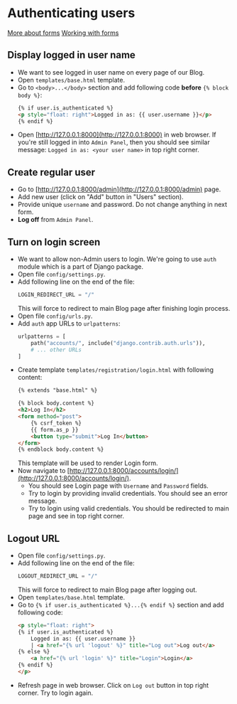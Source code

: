 # Authenticating users

[More about forms](https://docs.djangoproject.com/en/5.1/ref/forms/)
[Working with forms](https://docs.djangoproject.com/en/5.1/topics/forms/)

## Display logged in user name
* We want to see logged in user name on every page of our Blog.
* Open `templates/base.html` template.
* Go to `<body>...</body>` section and add following code **before** `{% block body %}`:
  ```html
  {% if user.is_authenticated %}
  <p style="float: right">Logged in as: {{ user.username }}</p>
  {% endif %}
  ```
* Open [http://127.0.0.1:8000](http://127.0.0.1:8000) in web browser. If you're still logged in into `Admin Panel`,
then you should see similar message: `Logged in as: <your user name>` in top right corner.

## Create regular user
* Go to [http://127.0.0.1:8000/admin](http://127.0.0.1:8000/admin) page.
* Add new user (click on "Add" button in "Users" section).
* Provide unique `username` and password. Do not change anything in next form.
* **Log off** from `Admin Panel`.

## Turn on login screen
* We want to allow non-Admin users to login. We're going to use `auth` module which is a part of Django package.
* Open file `config/settings.py`.
* Add following line on the end of the file:
  ```python
  LOGIN_REDIRECT_URL = "/"
  ```
  This will force to redirect to main Blog page after finishing login process.
* Open file `config/urls.py`.
* Add `auth` app URLs to `urlpatterns`:
  ```python
  urlpatterns = [
      path("accounts/", include("django.contrib.auth.urls")),
      # ... other URLs
  ]
  ```
* Create template `templates/registration/login.html` with following content:
  ```html
  {% extends "base.html" %}

  {% block body.content %}
  <h2>Log In</h2>
  <form method="post">
      {% csrf_token %}
      {{ form.as_p }}
      <button type="submit">Log In</button>
  </form>
  {% endblock body.content %}
  ```
  This template will be used to render Login form.
* Now navigate to [http://127.0.0.1:8000/accounts/login/](http://127.0.0.1:8000/accounts/login/).
  * You should see Login page with `Username` and `Password` fields.
  * Try to login by providing invalid credentials. You should see an error message.
  * Try to login using valid credentials. You should be redirected to main page and see in top right corner.

## Logout URL
* Open file `config/settings.py`.
* Add following line on the end of the file:
  ```python
  LOGOUT_REDIRECT_URL = "/"
  ```
  This will force to redirect to main Blog page after logging out.
* Open `templates/base.html` template.
* Go to `{% if user.is_authenticated %}...{% endif %}` section and add following code:
  ```html
  <p style="float: right">
  {% if user.is_authenticated %}
      Logged in as: {{ user.username }}
      | <a href="{% url 'logout' %}" title="Log out">Log out</a>
  {% else %}
      <a href="{% url 'login' %}" title="Login">Login</a>
  {% endif %}
  </p>
  ```
* Refresh page in web browser. Click on `Log out` button in top right corner. Try to login again.
